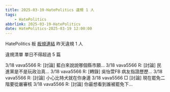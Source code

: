 ```yaml
---
title: 2025-03-19-HatePolitics 違規 1 人
tags:
    - HatePolitics
abbrlink: 2025-03-19-HatePolitics
date: HatePolitics-2025-03-19 12:00:00
---
```

HatePolitics 板 [板規連結](https://www.ptt.cc/bbs/HatePolitics/M.1617115262.A.D60.html)
昨天違規 1 人
<!-- more -->

違規清單
單日不得超過 5 篇

3/18 vava5566 R: [討論] 藍白來說說哪個縣市願…
3/18 vava5566 R: [討論] 民進黨是不是玩政治真…
3/18 vava5566 R: [轉錄] 吳怡萱FB 病友指證歷歷…
3/18 vava5566 R: [討論] 小心比特犬就在你身邊
3/18 vava5566 □ [討論] 現在罷免二階要從嚴審核
3/18 vava5566 R: [討論] 你最想看到誰被罷免下…
